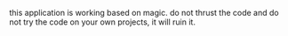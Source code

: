 this application is working based on magic. do not thrust the code and do not try the code on your own projects, it will ruin it. 